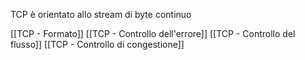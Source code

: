 TCP è orientato allo stream di byte continuo 

[[TCP - Formato]]
[[TCP - Controllo dell'errore]]
[[TCP - Controllo del flusso]]
[[TCP - Controllo di congestione]]
